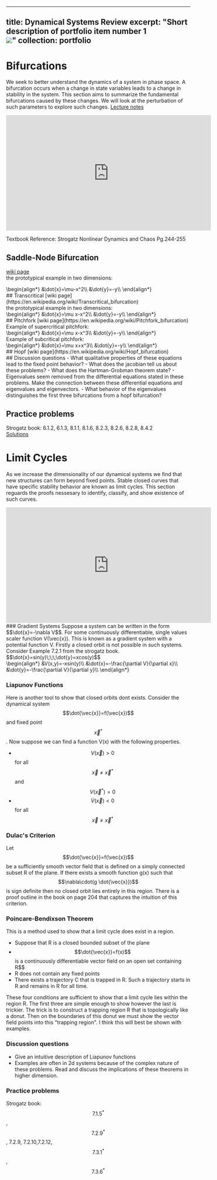 
---
title: Dynamical Systems Review 
excerpt: "Short description of portfolio item number 1<br/><img src='/images/500x300.png'>"
collection: portfolio
---
<div>
	<script src="https://polyfill.io/v3/polyfill.min.js?features=es6"></script>
	<script type="text/javascript" id="MathJax-script" async src="https://cdn.jsdelivr.net/npm/mathjax@3/es5/tex-chtml.js">
	</script>
</div>

# Bifurcations
We seek to better understand the dynamics of a system in phase space. A bifurcation occurs when a change in state variables leads to a change in stability in the system. This section aims to summarize the fundamental bifurcations caused by these changes. We will look at the perturbation of such parameters to explore such changes.
[Lecture notes](http://people.math.sfu.ca/~ralfw/math467f03/lectures/ch8.pdf)

<iframe width="560"
        height="315"
        src="https://www.youtube.com/embed/oqKAVqe71vw"
        frameborder="0"
        allow="autoplay; encrypted-media"
        allowfullscreen></iframe>

Textbook Reference: Strogatz Nonlinear Dynamics and Chaos Pg.244-255

## Saddle-Node Bifurcation 
[wiki page](https://en.wikipedia.org/wiki/saddle-node_bifurcation)<br>
the prototypical example in two dimensions:
<div>
\begin{align*}
	&\dot{x}=\mu-x^2\\
	&\dot{y}=-y\\
\end{align*}
</div>
## Transcritical
[wiki page](https://en.wikipedia.org/wiki/Transcritical_bifurcation)<br>
the prototypical example in two dimensions:
<div>
\begin{align*}
	&\dot{x}=\mu x-x^2\\
	&\dot{y}=-y\\
\end{align*}
</div>
## Pitchfork
[wiki page](https://en.wikipedia.org/wiki/Pitchfork_bifurcation)<br>
Example of supercritical pitchfork:
<div>
\begin{align*}
	&\dot{x}=\mu x-x^3\\
	&\dot{y}=-y\\
\end{align*}
</div>
Example of subcritical pitchfork:
<div>
\begin{align*}
	&\dot{x}=\mu x+x^3\\
	&\dot{y}=-y\\
\end{align*}
</div>
## Hopf
[wiki page](https://en.wikipedia.org/wiki/Hopf_bifurcation)<br>
## Discussion questions
- What qualitative properties of these equations lead to the fixed point behavior?
- What does the jacobian tell us about these problems?
- What does the Hartman-Grobman theorem state?
- Eigenvalues seem removed from the differential equations stated in these problems. Make the connection between these differential equations and eigenvalues and eigenvectors.
- What behavior of the eigenvalues distinguishes the first three bifurcations from a hopf bifurcation?

## Practice problems
Strogatz book:
6.1.2, 6.1.3, 8.1.1, 8.1.6, 8.2.3, 8.2.6, 8.2.8, 8.4.2<br>
[Solutions](https://www.sfu.ca/~van/teaching/Math-467/Spring15/homeworks/hw7sol.pdf)

# Limit Cycles 
As we increase the dimensionality of our dynamical systems we find that new structures can form beyond fixed points. Stable closed curves that have specific stability behavior are known as limit cycles. This section reguards the proofs nessesary to identify, classify, and show existence of such curves.
<iframe width="560"
        height="315"
        src="https://www.youtube.com/embed/nWO74rlr58Y"
        frameborder="0"
        allow="autoplay; encrypted-media"
        allowfullscreen></iframe>
### Gradient Systems
Suppose a system can be written in the form $$\dot{x}=-\nabla V$$. For some continuously differentiable, single values scaler function V(\vec{x}). This is known as a gradient system with a potential function V. Firstly a closed orbit is not possible in such systems. Consider Example 7.2.1 from the strogatz book. $$\dot{x}=sin(y)\;\;\;\dot{y}=xcos(y)$$
<div>
\begin{align*}
&V(x,y)=-xsin(y)\\
&\dot{x}=-\frac{\partial V}{\partial x}\\
&\dot{y}=-\frac{\partial V}{\partial y}\\
\end{align*}
</div>

### Liapunov Functions
Here is another tool to show that closed orbits dont exists.
Consider the dynamical system $$\dot{\vec{x}}=f(\vec{x})$$ and fixed point $$\vec{x}^*$$. Now suppose we can find a function V(x) with the following properties.
- $$V(\vec{x})>0$$ for all $$\vec{x}\neq\vec{x}^*$$ and $$V(\vec{x}^*)=0$$
- $$\dot{V}(\vec{x})<0$$ for all $$\vec{x}\neq\vec{x}^*$$

### Dulac's Criterion
Let $$\dot{\vec{x}}=f(\vec{x})$$ be a sufficiently smooth vector field that is defined on a simply connected subset R of the plane. If there exists a smooth function g(x) such that $$\nabla\cdot(g \dot{\vec{x}})$$ is sign definite then no closed orbit lies entirely in this region. There is a proof outline in the book on page 204 that captures the intuition of this criterion.

### Poincare-Bendixson Theorem
This is a method used to show that a limit cycle does exist in a region.  
- Suppose that R is a closed bounded subset of the plane 
- $$\dot{\vec{x}}=f(x)$$ is a continuously differentiable vector field on an open set containing R$$
- R does not contain any fixed points
- There exists a trajectory C that is trapped in R. Such a trajectory starts in R and remains in R for all time.

These four conditions are sufficient to show that a limit cycle lies within the region R. The first three are simple enough to show however the last is trickier. The trick is to construct a trapping region R that is topologically like a donut. Then on the boundaries of this donut we must show the vector field points into this "trapping region". I think this will best be shown with examples.

### Discussion questions
- Give an intuitive description of Liapunov functions
- Examples are often in 2d systems because of the complex nature of these problems. Read and discuss the implications of these theorems in higher dimension.

### Practice problems
Strogatz book: $$7.1.5^*$$, $$7.2.9^*$$, 7.2.9, 7.2.10,7.2.12, $$7.3.1^*$$, $$7.3.6^*$$

